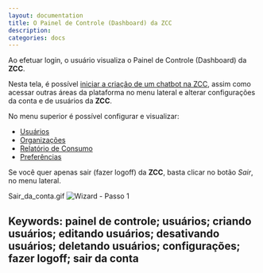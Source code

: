 ```yaml
---
layout: documentation
title: O Painel de Controle (Dashboard) da ZCC
description: 
categories: docs
---
```


Ao efetuar login, o usuário visualiza o Painel de Controle (Dashboard) da **ZCC**.

Nesta tela, é possível [iniciar a criação de um chatbot na ZCC](http://www.chatbots.com), assim como acessar outras áreas da plataforma no menu lateral e alterar configurações da conta e de usuários da **ZCC**.

No menu superior é possível configurar e visualizar:

+ [Usuários](https://www.usuarios.com)
+ [Organizações](http://organizacoes.com)
+ [Relatório de Consumo](http://consumo.com)
+ [Preferências](http://preferencias.com)

Se você quer apenas sair (fazer logoff) da **ZCC**, basta clicar no botão _Sair_, no menu lateral.

Sair_da_conta.gif
![Wizard - Passo 1](https://raw.githubusercontent.com/zenvia/zenvia.github.io/master/assets/img/wizard/imagem1.png)



## Keywords: painel de controle; usuários; criando usuários; editando usuários; desativando usuários; deletando usuários; configurações; fazer logoff; sair da conta
